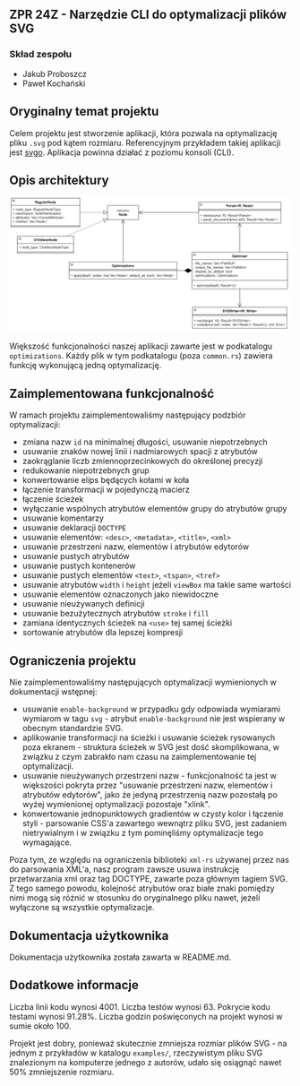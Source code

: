 ## ZPR 24Z - Narzędzie CLI do optymalizacji plików SVG

### Skład zespołu
- Jakub Proboszcz
- Paweł Kochański

## Oryginalny temat projektu

Celem projektu jest stworzenie aplikacji, która pozwala na optymalizację pliku `.svg` pod kątem rozmiaru. Referencyjnym przykładem takiej aplikacji jest [svgo](https://github.com/svg/svgo). Aplikacja powinna działać z poziomu konsoli (CLI).

## Opis architektury

![diagram uml](uml.png "Diagram UML")

Większość funkcjonalności naszej aplikacji zawarte jest w podkatalogu `optimizations`. Każdy plik w tym podkatalogu (poza `common.rs`) zawiera funkcję wykonującą jedną optymalizację.

## Zaimplementowana funkcjonalność

W ramach projektu zaimplementowaliśmy następujący podzbiór optymalizacji:
- zmiana nazw `id` na minimalnej długości, usuwanie niepotrzebnych
- usuwanie znaków nowej linii i nadmiarowych spacji z atrybutów
- zaokrąglanie liczb zmiennoprzecinkowych do określonej precyzji
- redukowanie niepotrzebnych grup
- konwertowanie elips będących kołami w koła
- łączenie transformacji w pojedynczą macierz
- łączenie ścieżek
- wyłączanie wspólnych atrybutów elementów grupy do atrybutów grupy
- usuwanie komentarzy
- usuwanie deklaracji `DOCTYPE`
- usuwanie elementów: `<desc>`, `<metadata>`, `<title>`, `<xml>`
- usuwanie przestrzeni nazw, elementów i atrybutów edytorów
- usuwanie pustych atrybutów
- usuwanie pustych kontenerów
- usuwanie pustych elementów `<text>`, `<tspan>`, `<tref>`
- usuwanie atrybutów `width` i `height` jeżeli `viewBox` ma takie same wartości
- usuwanie elementów oznaczonych jako niewidoczne
- usuwanie nieużywanych definicji
- usuwanie bezużytecznych atrybutów `stroke` i `fill`
- zamiana identycznych ścieżek na `<use>` tej samej ścieżki
- sortowanie atrybutów dla lepszej kompresji

## Ograniczenia projektu

Nie zaimplementowaliśmy następujących optymalizacji wymienionych w dokumentacji wstępnej:

- usuwanie `enable-background` w przypadku gdy odpowiada wymiarami wymiarom w tagu `svg` - atrybut `enable-background` nie jest wspierany w obecnym standardzie SVG.
- aplikowanie transformacji na ścieżki i usuwanie ścieżek rysowanych poza ekranem - struktura ścieżek w SVG jest dość skomplikowana, w związku z czym zabrakło nam czasu na zaimplementowanie tej optymalizacji.
- usuwanie nieużywanych przestrzeni nazw - funkcjonalność ta jest w większości pokryta przez "usuwanie przestrzeni nazw, elementów i atrybutów edytorów", jako że jedyną przestrzenią nazw pozostałą po wyżej wymienionej optymalizacji pozostaje "xlink".
- konwertowanie jednopunktowych gradientów w czysty kolor i łączenie styli - parsowanie CSS'a zawartego wewnątrz pliku SVG, jest zadaniem nietrywialnym i w związku z tym pominęliśmy optymalizacje tego wymagające.

Poza tym, ze względu na ograniczenia biblioteki `xml-rs` używanej przez nas do parsowania XML'a, nasz program zawsze usuwa instrukcję przetwarzania xml oraz tag DOCTYPE, zawarte poza głównym tagiem SVG. Z tego samego powodu, kolejność atrybutów oraz białe znaki pomiędzy nimi mogą się różnić w stosunku do oryginalnego pliku nawet, jeżeli wyłączone są wszystkie optymalizacje.

## Dokumentacja użytkownika

Dokumentacja użytkownika została zawarta w README.md.

## Dodatkowe informacje

Liczba linii kodu wynosi 4001. Liczba testów wynosi 63. Pokrycie kodu testami wynosi 91.28%. Liczba godzin poświęconych na projekt wynosi w sumie około 100.

Projekt jest dobry, ponieważ skutecznie zmniejsza rozmiar plików SVG - na jednym z przykładów w katalogu `examples/`, rzeczywistym pliku SVG znalezionym na komputerze jednego z autorów, udało się osiągnąć nawet 50% zmniejszenie rozmiaru.
